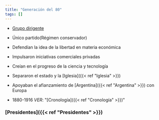 ```yaml
---
title: "Generación del 80"
tags: []
---
```

- [Grupo dirigente](#)

- Único partido(Régimen conservador)

- Defendían la idea de la libertad en materia económica 

- Impulsaron iniciativas comerciales privadas

- Creían en el progreso de la ciencia y tecnología

- Separaron el estado y la [Iglesia]({{< ref "Iglesia" >}}) 

- Apoyaban el afianzamiento de [Argentina]({{< ref "Argentina" >}}) con Europa


- 1880-1916 
	*VER*: "[Cronología]({{< ref "Cronología" >}})"
### [Presidentes]({{< ref "Presidentes" >}})